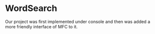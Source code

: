 WordSearch
==========
Our project was first implemented under console and then was added a more friendly interface of MFC to it.